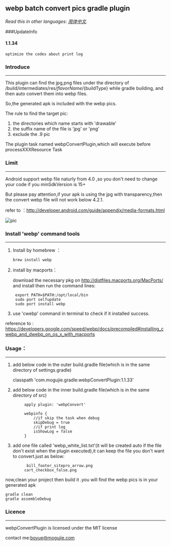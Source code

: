 ## webp batch convert pics gradle plugin
*Read this in other languages: [简体中文](README.zh-cn.md).*



###UpdateInfo

#### 1.1.34
    optimize the codes about print log

### Introduce
***

This plugin can find the jpg,png files under the directory of /build/intermediates/res/${flavorName}/${buildType} while gradle building,
and then auto convert them into webp files.

So,the generated apk is included with the webp pics.


The rule to find the target pic:

1. the directories which name starts with 'drawable'
2. the suffix name of the file is 'jpg' or 'png'
3. exclude the .9 pic

The plugin task named webpConvertPlugin,which will execute before processXXXResource Task 

### Limit
***
Android support webp file naturly from 4.0 ,so you don't need to change your code if you minSdkVersion is 15+

But please pay attention,if your apk is using the jpg with transparency,then the convert webp file will not work below 4.2.1.


refer to ：<http://developer.android.com/guide/appendix/media-formats.html>


![pic](http://7xod3k.com1.z0.glb.clouddn.com/drjlnosgrtrevhtpuyuvlvcmzeenclxf)


### Install 'webp'  command tools 
***
1.  Install by homebrew ：
        
        brew install webp

2. install by macports：

    download the necessary pkg on <http://distfiles.macports.org/MacPorts/> and install 
    then run the command lines:

		export PATH=$PATH:/opt/local/bin
		sudo port selfupdate
		sudo port install webp


3. use 'cwebp' command in terminal to check if it installed success.



reference to :
	<https://developers.google.com/speed/webp/docs/precompiled#installing_cwebp_and_dwebp_on_os_x_with_macports>


### Usage：
***
1. add below code in the outer build.gradle file(which is in the same directory of settings.gradle)

     classpath 'com.mogujie.gradle:webpConvertPlugin:1.1.33'
    
2. add below code in the inner build.gradle file(which is in the same directory of src)

            apply plugin: 'webpConvert'

		    webpinfo {
			    //if skip the task when debug
    		    skipDebug = true
    		    //if print log
    		    isShowLog = false
		    }


3. add one file called 'webp_white_list.txt'(it will be created auto if the file don't exist when the plugin executed),it can keep the file you don't want to convert.just as below:
		   
		     bill_footer_sitepro_arrow.png
		    cart_checkbox_false.png


now,clean your project then build it .you will find the webp pics is in your generated apk 

    gradle clean
    gradle assembleDebug
    
    
### Licence
***
webpConvertPlugin is licensed under the MIT license



contact me:boyue@mogujie.com


